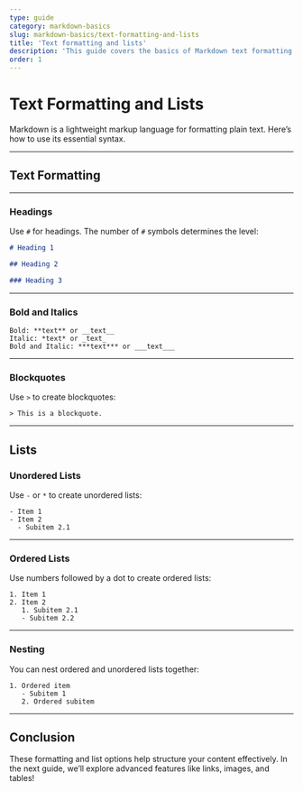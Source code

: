 ```yaml
---
type: guide
category: markdown-basics
slug: markdown-basics/text-formatting-and-lists
title: 'Text formatting and lists'
description: 'This guide covers the basics of Markdown text formatting and lists.'
order: 1
---
```


# Text Formatting and Lists

Markdown is a lightweight markup language for formatting plain text. Here’s how to use its essential syntax.

---

## Text Formatting

---

### Headings

Use `#` for headings. The number of `#` symbols determines the level:

```markdown
# Heading 1

## Heading 2

### Heading 3
```

---

### Bold and Italics

```
Bold: **text** or __text__
Italic: *text* or _text_
Bold and Italic: ***text*** or ___text___
```

---

### Blockquotes

Use `>` to create blockquotes:

```
> This is a blockquote.
```

---

## Lists

### Unordered Lists

Use `-` or `*` to create unordered lists:

```
- Item 1
- Item 2
  - Subitem 2.1
```

---

### Ordered Lists

Use numbers followed by a dot to create ordered lists:

```
1. Item 1
2. Item 2
   1. Subitem 2.1
   - Subitem 2.2
```

---

### Nesting

You can nest ordered and unordered lists together:

```
1. Ordered item
   - Subitem 1
   2. Ordered subitem
```

---

## Conclusion

These formatting and list options help structure your content effectively. In the next guide, we’ll explore advanced features like links, images, and tables!
